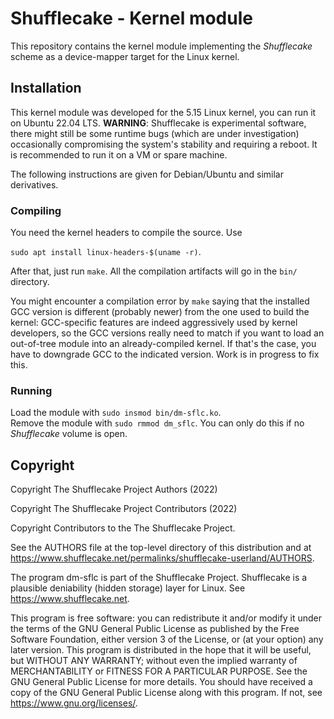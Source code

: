 # Shufflecake - Kernel module

This repository contains the kernel module implementing the _Shufflecake_ scheme as a device-mapper target for the Linux kernel.

## Installation

This kernel module was developed for the 5.15 Linux kernel, you can run it on Ubuntu 22.04 LTS. __WARNING__: Shufflecake is experimental software, there might still be some runtime bugs (which are under investigation) occasionally compromising the system's stability and requiring a reboot. It is recommended to run it on a VM or spare machine.

The following instructions are given for Debian/Ubuntu and similar derivatives.

### Compiling

You need the kernel headers to compile the source. Use 

`sudo apt install linux-headers-$(uname -r)`.  

After that, just run `make`. All the compilation artifacts will go in the `bin/` directory.

You might encounter a compilation error by `make` saying that the installed GCC version is different (probably newer) from the one used to build the kernel: GCC-specific features are indeed aggressively used by kernel developers, so the GCC versions really need to match if you want to load an out-of-tree module into an already-compiled kernel. If that's the case, you have to downgrade GCC to the indicated version. Work is in progress to fix this.

### Running

Load the module with `sudo insmod bin/dm-sflc.ko`.  
Remove the module with `sudo rmmod dm_sflc`. You can only do this if no _Shufflecake_ volume is open.


## Copyright

Copyright The Shufflecake Project Authors (2022)

Copyright The Shufflecake Project Contributors (2022)

Copyright Contributors to the The Shufflecake Project.

See the AUTHORS file at the top-level directory of this distribution and at <https://www.shufflecake.net/permalinks/shufflecake-userland/AUTHORS>.

The program dm-sflc is part of the Shufflecake Project. Shufflecake is a plausible deniability (hidden storage) layer for Linux. See <https://www.shufflecake.net>.

This program is free software: you can redistribute it and/or modify it under the terms of the GNU General Public License as published by the Free Software Foundation, either version 3 of the License, or (at your option) any later version. This program is distributed in the hope that it will be useful, but WITHOUT ANY WARRANTY; without even the implied warranty of MERCHANTABILITY or FITNESS FOR A PARTICULAR PURPOSE. See the GNU General Public License for more details. You should have received a copy of the GNU General Public License along with this program. If not, see <https://www.gnu.org/licenses/>.
    
